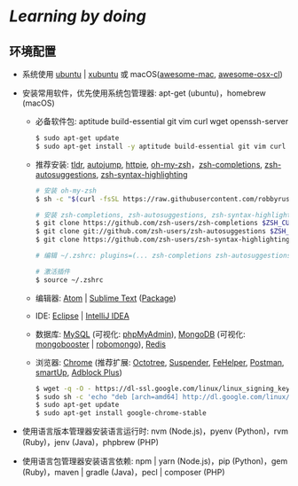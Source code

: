 *Learning by doing*
==============================

## 环境配置

- 系统使用 [ubuntu](https://www.ubuntu.com/global) | [xubuntu](http://xubuntu.org/) 或 macOS([awesome-mac](https://github.com/jaywcjlove/awesome-mac), [awesome-osx-cl](https://github.com/herrbischoff/awesome-osx-command-line))

- 安装常用软件，优先使用系统包管理器: apt-get (ubuntu)，homebrew (macOS)

    - 必备软件包: aptitude build-essential git vim curl wget openssh-server

        ```sh
        $ sudo apt-get update
        $ sudo apt-get install -y aptitude build-essential git vim curl wget openssh-server
        ```

    - 推荐安装: [tldr](https://github.com/tldr-pages/tldr), [autojump](https://github.com/wting/autojump), [httpie](https://github.com/jkbrzt/httpie), [oh-my-zsh](https://github.com/robbyrussell/oh-my-zsh)，[zsh-completions](https://github.com/zsh-users/zsh-completions), [zsh-autosuggestions](https://github.com/zsh-users/zsh-autosuggestions), [zsh-syntax-highlighting](https://github.com/zsh-users/zsh-syntax-highlighting/blob/master/INSTALL.md)

        ```sh
        # 安装 oh-my-zsh
        $ sh -c "$(curl -fsSL https://raw.githubusercontent.com/robbyrussell/oh-my-zsh/master/tools/install.sh)"

        # 安装 zsh-completions, zsh-autosuggestions, zsh-syntax-highlighting
        $ git clone https://github.com/zsh-users/zsh-completions $ZSH_CUSTOM/plugins/zsh-completions
        $ git clone git://github.com/zsh-users/zsh-autosuggestions $ZSH_CUSTOM/plugins/zsh-autosuggestions
        $ git clone https://github.com/zsh-users/zsh-syntax-highlighting.git $ZSH_CUSTOM/plugins/zsh-syntax-highlighting

        # 编辑 ~/.zshrc: plugins=(... zsh-completions zsh-autosuggestions zsh-syntax-highlighting)

        # 激活插件
        $ source ~/.zshrc
        ```

    - 编辑器: [Atom](https://atom.io/) | [Sublime Text](http://www.sublimetext.com/) ([Package](https://github.com/JaredCubilla/sublime))

    - IDE: [Eclipse](http://www.eclipse.org/downloads/) | [IntelliJ IDEA](https://www.jetbrains.com/idea/?fromMenu#chooseYourEdition)

    - 数据库: [MySQL](http://dev.mysql.com/doc/mysql-apt-repo-quick-guide/en/) (可视化: [phpMyAdmin](https://www.phpmyadmin.net/)), [MongoDB](https://docs.mongodb.com/manual/tutorial/install-mongodb-on-ubuntu/#install-mongodb) (可视化: [mongobooster](https://mongobooster.com/) | [robomongo](https://robomongo.org/)), [Redis](https://launchpad.net/~rwky/+archive/ubuntu/redis)

    - 浏览器: [Chrome](http://www.ubuntuupdates.org/ppa/google_chrome) (推荐扩展: [Octotree](https://github.com/buunguyen/octotree), [Suspender](https://chrome.google.com/webstore/detail/the-great-suspender/klbibkeccnjlkjkiokjodocebajanakg), [FeHelper](https://chrome.google.com/webstore/detail/web%E5%89%8D%E7%AB%AF%E5%8A%A9%E6%89%8Bfehelper/pkgccpejnmalmdinmhkkfafefagiiiad), [Postman](https://chrome.google.com/webstore/detail/postman/fhbjgbiflinjbdggehcddcbncdddomop), [smartUp](https://chrome.google.com/webstore/detail/bgjfekefhjemchdeigphccilhncnjldn), [Adblock Plus](https://chrome.google.com/webstore/detail/adblock-plus/cfhdojbkjhnklbpkdaibdccddilifddb))

        ```sh
        $ wget -q -O - https://dl-ssl.google.com/linux/linux_signing_key.pub | sudo apt-key add -
        $ sudo sh -c 'echo "deb [arch=amd64] http://dl.google.com/linux/chrome/deb/ stable main" >> /etc/apt/sources.list.d/google.list'
        $ sudo apt-get update
        $ sudo apt-get install google-chrome-stable
        ```

- 使用语言版本管理器安装语言运行时: nvm (Node.js)，pyenv (Python)，rvm (Ruby)，jenv (Java)，phpbrew (PHP)

- 使用语言包管理器安装语言依赖: npm | yarn (Node.js)，pip (Python)，gem (Ruby)，maven | gradle (Java)，pecl | composer (PHP)
